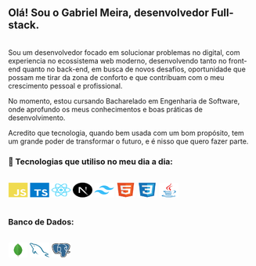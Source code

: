 ## Olá! Sou o Gabriel Meira, desenvolvedor Full-stack.
</br>
Sou um desenvolvedor focado em solucionar problemas no digital, com experiencia no ecossistema web moderno, desenvolvendo tanto no front-end quanto no back-end, em busca de novos desafios, oportunidade que possam me tirar da zona de conforto e que contribuam com o meu crescimento pessoal e profissional.

No momento, estou cursando Bacharelado em Engenharia de Software, onde aprofundo os meus conhecimentos e boas práticas de desenvolvimento.

Acredito que tecnologia, quando bem usada com um bom propósito, tem um grande poder de transformar o futuro, e é nisso que quero fazer parte.

### 🚀 Tecnologias que utiliso no meu dia a dia:

<div style="display: inline_block"></br>
  <img align="center" alt="Js" title="JavaScript" height="30" width="40" src="https://raw.githubusercontent.com/devicons/devicon/master/icons/javascript/javascript-plain.svg">
  <img align="center" alt="Ts" title="TypeScript" height="30" width="40" src="https://raw.githubusercontent.com/devicons/devicon/master/icons/typescript/typescript-plain.svg">
  <img align="center" alt="React" title="React" height="30" width="40" src="https://raw.githubusercontent.com/devicons/devicon/master/icons/react/react-original.svg">
  <img align="center" alt="Next.js" title="Next.js" height="30" width="40" src="https://raw.githubusercontent.com/devicons/devicon/master/icons/nextjs/nextjs-original.svg">
  <img align="center" alt="Tailwind" title="Tailwind CSS" height="30" width="40" src="https://raw.githubusercontent.com/devicons/devicon/master/icons/tailwindcss/tailwindcss-original.svg">
  <img align="center" alt="HTML" title="HTML5" height="30" width="40" src="https://raw.githubusercontent.com/devicons/devicon/master/icons/html5/html5-original.svg">
  <img align="center" alt="CSS" title="CSS3" height="30" width="40" src="https://raw.githubusercontent.com/devicons/devicon/master/icons/css3/css3-original.svg">
  <img align="center" alt="Java" title="Java" height="30" width="40" src="https://raw.githubusercontent.com/devicons/devicon/master/icons/java/java-original.svg">
</div>

</br>

### Banco de Dados:
<div style="display: inline_block"><br>
<img align="center" alt="MongoDB" title="MongoDB" height="30" width="40" src="https://raw.githubusercontent.com/devicons/devicon/master/icons/mongodb/mongodb-original.svg">
<img align="center" alt="MySQL" title="MySQL" height="30" width="40" src="https://raw.githubusercontent.com/devicons/devicon/master/icons/mysql/mysql-original.svg">
<img align="center" alt="PostgreSQL" title="PostgreSQL" height="30" width="40" src="https://raw.githubusercontent.com/devicons/devicon/master/icons/postgresql/postgresql-original.svg">
</div>
